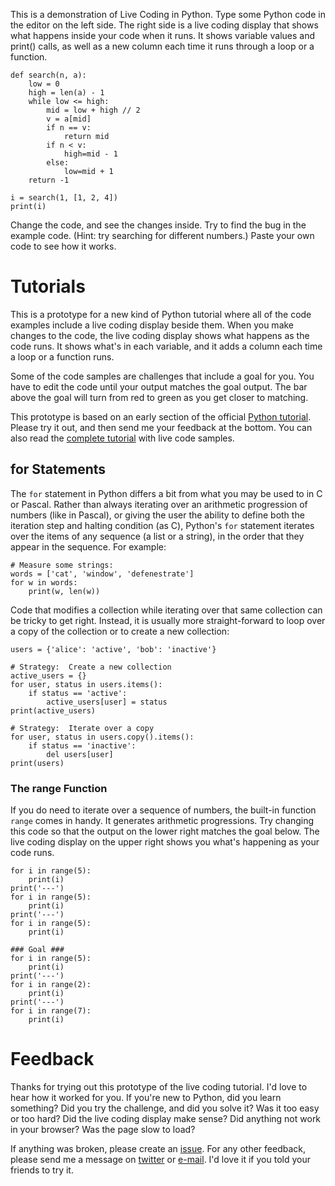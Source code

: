 This is a demonstration of Live Coding in Python. Type some Python code in the
editor on the left side. The right side is a live coding display that shows
what happens inside your code when it runs. It shows variable values and print()
calls, as well as a new column each time it runs through a loop or a function.

    def search(n, a):
        low = 0
        high = len(a) - 1
        while low <= high:
            mid = low + high // 2
            v = a[mid]
            if n == v:
                return mid
            if n < v:
                high=mid - 1
            else:
                low=mid + 1
        return -1
    
    i = search(1, [1, 2, 4])
    print(i)

Change the code, and see the changes inside. Try to find the bug in the example
code. (Hint: try searching for different numbers.) Paste your own code to see
how it works.

# Tutorials
This is a prototype for a new kind of Python tutorial where all of the code
examples include a live coding display beside them. When you make changes to
the code, the live coding display shows what happens as the code runs. It shows
what's in each variable, and it adds a column each time a loop or a function
runs.

Some of the code samples are challenges that include a goal for you. You have to
edit the code until your output matches the goal output. The bar above the goal
will turn from red to green as you get closer to matching.

This prototype is based on an early section of the official [Python tutorial].
Please try it out, and then send me your feedback at the bottom. You can also
read the [complete tutorial] with live code samples.

[Python tutorial]: https://docs.python.org/3/tutorial/controlflow.html
[complete tutorial]: ?lesson=cpython/controlflow

## for Statements

The `for` statement in Python differs a bit from what you may be used
to in C or Pascal.  Rather than always iterating over an arithmetic progression
of numbers (like in Pascal), or giving the user the ability to define both the
iteration step and halting condition (as C), Python's `for` statement
iterates over the items of any sequence (a list or a string), in the order that
they appear in the sequence.  For example:

    # Measure some strings:
    words = ['cat', 'window', 'defenestrate']
    for w in words:
        print(w, len(w))

Code that modifies a collection while iterating over that same collection can
be tricky to get right.  Instead, it is usually more straight-forward to loop
over a copy of the collection or to create a new collection:

    users = {'alice': 'active', 'bob': 'inactive'}
    
    # Strategy:  Create a new collection
    active_users = {}
    for user, status in users.items():
        if status == 'active':
            active_users[user] = status
    print(active_users)
    
    # Strategy:  Iterate over a copy
    for user, status in users.copy().items():
        if status == 'inactive':
            del users[user]
    print(users)

### The range Function
If you do need to iterate over a sequence of numbers, the built-in function
`range` comes in handy.  It generates arithmetic progressions. Try changing
this code so that the output on the lower right matches the goal below. The live
coding display on the upper right shows you what's happening as your code runs.

    for i in range(5):
        print(i)
    print('---')
    for i in range(5):
        print(i)
    print('---')
    for i in range(5):
        print(i)
    
    ### Goal ###
    for i in range(5):
        print(i)
    print('---')
    for i in range(2):
        print(i)
    print('---')
    for i in range(7):
        print(i)

# Feedback
Thanks for trying out this prototype of the live coding tutorial. I'd love to
hear how it worked for you. If you're new to Python, did you learn something?
Did you try the challenge, and did you solve it? Was it too easy or too hard?
Did the live coding display make sense? Did anything not work in your browser?
Was the page slow to load?

If anything was broken, please create an [issue]. For any other feedback, please
send me a message on [twitter] or [e-mail]. I'd love it if you told your friends
to try it.

[issue]: https://github.com/donkirkby/live-py-plugin/issues
[twitter]: https://twitter.com/donkirkby
[e-mail]: mailto:donkirkby@gmail.com